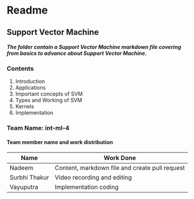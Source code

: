 # Readme

## Support Vector Machine 
#### _The folder contain a Support Vector Machine markdown file covering from basics to advance about Support Vector Machine._

### Contents
1. Introduction
2. Applications
3. Important concepts of SVM
4. Types and Working of SVM
5. Kernels 
6. Implementation

### Team Name: int-ml-4
#### Team member name and work distribution
| Name | Work Done |
| ------ | ------ |
| Nadeem | Content, markdown file and create pull request  |
| Surbhi Thakur | Video recording and editing |
| Vayuputra | Implementation coding |

